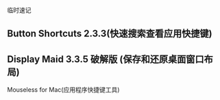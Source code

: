 临时速记

## Button Shortcuts 2.3.3(快速搜索查看应用快捷键)

## Display Maid 3.3.5 破解版 (保存和还原桌面窗口布局)

Mouseless for Mac(应用程序快捷键工具)